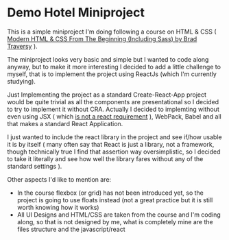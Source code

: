 # Demo Hotel Miniproject

This is a simple miniproject I'm doing following a course on HTML & CSS ( [Modern HTML & CSS From The Beginning (Including Sass) by Brad Traversy](https://www.udemy.com/course/modern-html-css-from-the-beginning/) ).

The miniproject looks very basic and simple but I wanted to code along anyway, but to make it more interesting I decided to add a little challenge to myself, that is to implement the project using ReactJs (which I'm currently studying).

Just Implementing the project as a standard Create-React-App project would be quite trivial as all the components are presentational so I decided to try to implement it without CRA.
Actually I decided to implemting without even using JSX ( which [is not a react requirement](https://reactjs.org/docs/react-without-jsx.html) ), WebPack, Babel and all that makes a standard React Application.

I just wanted to include the react library in the project and see if/how usable it is by itself ( many often say that React is just a library, not a framework, though technically true I find that assertion way oversimplistic, so I decided to take it literally and see how well the library fares without any of the standard settings ).

Other aspects I'd like to mention are:
 - In the course flexbox (or grid) has not been introduced yet, so the project is going to use floats instead (not a great practice but it is still worth knowing how it works)
 - All UI Designs and HTML/CSS are taken from the course and I'm coding along, so that is not designed by me, what is completely mine are the files structure and the javascript/react

